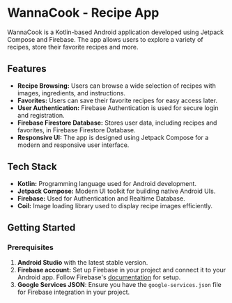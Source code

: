 # WannaCook - Recipe App

WannaCook is a Kotlin-based Android application developed using Jetpack Compose and Firebase. The app allows users to explore a variety of recipes, store their favorite recipes and more.

## Features

- **Recipe Browsing:** Users can browse a wide selection of recipes with images, ingredients, and instructions.
- **Favorites:** Users can save their favorite recipes for easy access later.
- **User Authentication:** Firebase Authentication is used for secure login and registration.
- **Firebase Firestore Database:** Stores user data, including recipes and favorites, in Firebase Firestore Database.
- **Responsive UI:** The app is designed using Jetpack Compose for a modern and responsive user interface.

## Tech Stack

- **Kotlin:** Programming language used for Android development.
- **Jetpack Compose:** Modern UI toolkit for building native Android UIs.
- **Firebase:** Used for Authentication and Realtime Database.
- **Coil:** Image loading library used to display recipe images efficiently.
  
## Getting Started

### Prerequisites

1. **Android Studio** with the latest stable version.
2. **Firebase account:** Set up Firebase in your project and connect it to your Android app. Follow Firebase's [documentation](https://firebase.google.com/docs/android/setup) for setup.
3. **Google Services JSON**: Ensure you have the `google-services.json` file for Firebase integration in your project.
